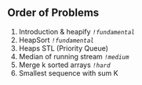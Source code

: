 ## Order of Problems

1. Introduction & heapify    *`!fundamental`*
2. HeapSort    *`!fundamental`*
3. Heaps STL (Priority Queue)
4. Median of running stream    *`!medium`*
5. Merge k sorted arrays    *`!hard`*
6. Smallest sequence with sum K
